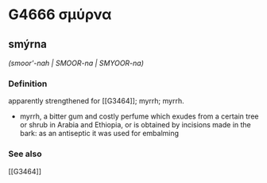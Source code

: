 # G4666 σμύρνα

## smýrna

_(smoor'-nah | SMOOR-na | SMYOOR-na)_

### Definition

apparently strengthened for [[G3464]]; myrrh; myrrh.

- myrrh, a bitter gum and costly perfume which exudes from a certain tree or shrub in Arabia and Ethiopia, or is obtained by incisions made in the bark: as an antiseptic it was used for embalming

### See also

[[G3464]]

